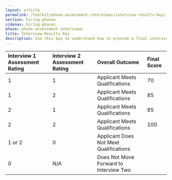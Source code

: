 ```yaml
---
layout: article
permalink: /toolkit/phone-assessment-interviews/interview-results-key/
section: hiring-phases
sidenav: hiring-phases
phase: phone-assessment-interviews
title: Interview Results Key
description: Use this key to understand how to provide a final interview outcome assessment.
---
```


| Interview 1 Assessment Rating | Interview 2 Assessment Rating | Overall Outcome | Final Score|
| :--- | :--- | :--- | :--- |
| 1 | 1 | Applicant Meets Qualifications | 70 |
| 1 | 2 | Applicant Meets Qualifications | 85 |
| 2 | 1 | Applicant Meets Qualifications | 85 |
| 2 | 2 | Applicant Meets Qualifications | 100 |
| 1 or 2 | 0 | Applicant Does Not Meet Qualifications |
| 0 | N/A | Does Not Move Forward to Interview Two |
